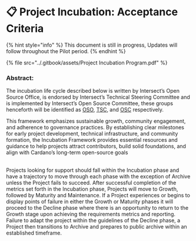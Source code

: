 # 📋 Project Incubation: Acceptance Criteria

{% hint style="info" %}
This document is still in progress, Updates will follow throughout the Pilot period.&#x20;
{% endhint %}

{% file src="../.gitbook/assets/Project Incubation Program.pdf" %}

### Abstract:

The incubation life cycle described below is written by Intersect’s Open Source Office, is endorsed by Intersect’s Technical Steering Committee and is implemented by Intersect’s Open Source Committee, these groups henceforth will be identified as [OSO](https://committees.docs.intersectmbo.org/intersect-open-source-committee/about/open-source-office-oso), [TSC](https://committees.docs.intersectmbo.org/intersect-technical-steering-committee), and [OSC](https://committees.docs.intersectmbo.org/intersect-open-source-committee) respectively. &#x20;

This framework emphasizes sustainable growth, community engagement, and adherence to governance practices. By establishing clear milestones for early project development, technical infrastructure, and community formation, the Incubation Framework provides essential resources and guidance to help projects attract contributors, build solid foundations, and align with Cardano’s long-term open-source goals

\
Projects looking for support should fall within the Incubation phase and have a trajectory to move through each phase with the exception of Archive unless the Project fails to succeed. After successful completion of the metrics set forth in the Incubation phase, Projects will move to Growth, followed by Maturity and Maintenance. If a Project experiences or begins to display points of failure in either the Growth or Maturity phases it will proceed to the Decline phase where there is an opportunity to return to the Growth stage upon achieving the requirements metrics and reporting. Failure to adapt the project within the guidelines of the Decline phase, a Project then transitions to Archive and prepares to public archive within an established timeframe.
